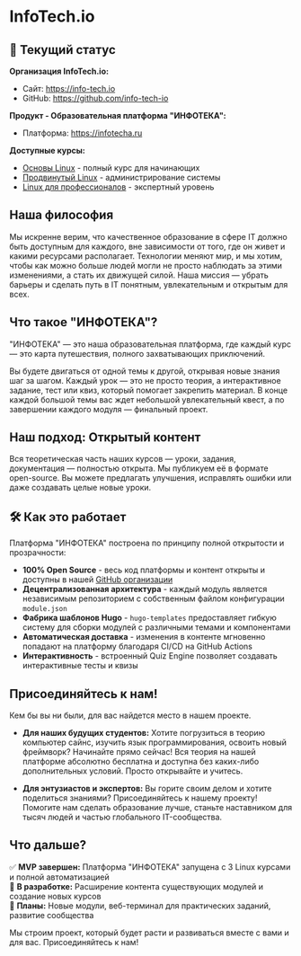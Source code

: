 # InfoTech.io

## 🚀 Текущий статус

**Организация InfoTech.io:**
- Сайт: https://info-tech.io
- GitHub: https://github.com/info-tech-io

**Продукт - Образовательная платформа "ИНФОТЕКА":**
- Платформа: https://infotecha.ru

**Доступные курсы:**
- [Основы Linux](https://linux-base.infotecha.ru) - полный курс для начинающих
- [Продвинутый Linux](https://linux-advanced.infotecha.ru) - администрирование системы
- [Linux для профессионалов](https://linux-professional.infotecha.ru) - экспертный уровень

## Наша философия

Мы искренне верим, что качественное образование в сфере IT должно быть доступным для каждого, вне зависимости от того, где он живет и какими ресурсами располагает. Технологии меняют мир, и мы хотим, чтобы как можно больше людей могли не просто наблюдать за этими изменениями, а стать их движущей силой. Наша миссия — убрать барьеры и сделать путь в IT понятным, увлекательным и открытым для всех.

## Что такое "ИНФОТЕКА"?

"ИНФОТЕКА" — это наша образовательная платформа, где каждый курс — это карта путешествия, полного захватывающих приключений.

Вы будете двигаться от одной темы к другой, открывая новые знания шаг за шагом. Каждый урок — это не просто теория, а интерактивное задание, тест или квиз, который помогает закрепить материал. В конце каждой большой темы вас ждет небольшой увлекательный квест, а по завершении каждого модуля — финальный проект.

## Наш подход: Открытый контент

Вся теоретическая часть наших курсов — уроки, задания, документация — полностью открыта. Мы публикуем её в формате open-source. Вы можете предлагать улучшения, исправлять ошибки или даже создавать целые новые уроки.

## 🛠 Как это работает

Платформа "ИНФОТЕКА" построена по принципу полной открытости и прозрачности:

- **100% Open Source** - весь код платформы и контент открыты и доступны в нашей [GitHub организации](https://github.com/info-tech-io)
- **Децентрализованная архитектура** - каждый модуль является независимым репозиторием с собственным файлом конфигурации `module.json`
- **Фабрика шаблонов Hugo** - `hugo-templates` предоставляет гибкую систему для сборки модулей с различными темами и компонентами
- **Автоматическая доставка** - изменения в контенте мгновенно попадают на платформу благодаря CI/CD на GitHub Actions
- **Интерактивность** - встроенный Quiz Engine позволяет создавать интерактивные тесты и квизы

## Присоединяйтесь к нам!

Кем бы вы ни были, для вас найдется место в нашем проекте.

*   **Для наших будущих студентов:**
    Хотите погрузиться в теорию компьютер сайнс, изучить язык программирования, освоить новый фреймворк? Начинайте прямо сейчас! Вся теория на нашей платформе абсолютно бесплатна и доступна без каких-либо дополнительных условий. Просто открывайте и учитесь.

*   **Для энтузиастов и экспертов:**
    Вы горите своим делом и хотите поделиться знаниями? Присоединяйтесь к нашему проекту! Помогите нам сделать образование лучше, станьте наставником для тысяч людей и частью глобального IT-сообщества.

## Что дальше?

✅ **MVP завершен:** Платформа "ИНФОТЕКА" запущена с 3 Linux курсами и полной автоматизацией  
🔄 **В разработке:** Расширение контента существующих модулей и создание новых курсов  
🎯 **Планы:** Новые модули, веб-терминал для практических заданий, развитие сообщества

Мы строим проект, который будет расти и развиваться вместе с вами и для вас. Присоединяйтесь к нам!
